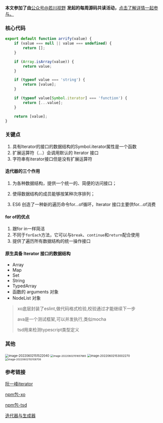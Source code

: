 **本文参加了由**[公众号@若川视野](https://lxchuan12.gitee.io) **发起的每周源码共读活动，**[点击了解详情一起参与。](https://juejin.cn/post/7079706017579139102)



### 核心代码

```javascript
export default function arrify(value) {
	if (value === null || value === undefined) {
		return [];
	}

	if (Array.isArray(value)) {
		return value;
	}

	if (typeof value === 'string') {
		return [value];
	}

	if (typeof value[Symbol.iterator] === 'function') {
		return [...value];
	}

	return [value];
}
```

### 关键点

1. 具有Iterator的接口的数据结构的Symbol.iterator属性是一个函数
2. 扩展运算符（...）会调用默认的 Iterator 接口
3. 字符串有iterator接口但是没有扩展运算符



#### 迭代器的三个作用

1. 为各种数据结构，提供一个统一的、简便的访问接口；

2. 使得数据结构的成员能够按某种次序排列；

3. ES6 创造了一种新的遍历命令for...of循环，Iterator 接口主要供for...of消费



#### for of的优点

1. 跟for in一样简洁
2. 不同于`forEach`方法，它可以与`break`、`continue`和`return`配合使用
3. 提供了遍历所有数据结构的统一操作接口



#### 原生具备 Iterator 接口的数据结构

- Array
-  Map
- Set
-  String
- TypedArray
- 函数的 arguments 对象
- NodeList 对象

> xo底层封装了eslint,做代码格式检验,校验通过才能继续下一步
>
> ava是一个测试框架,可以并发执行,类似mocha
>
> tsd用来检测typescript类型定义
>
> 

### 其他

<img src="http://zhuyuanzheng1.top/image-20220602151522040.png" alt="image-20220602151522040" style="zoom:70%;" />

<img src="http://zhuyuanzheng1.top/image-20220602151657665.png" alt="image-20220602151657665" style="zoom:57%;" />

<img src="http://zhuyuanzheng1.top/image-20220602153002270.png" alt="image-20220602153002270" style="zoom:67%;" />

<img src="http://zhuyuanzheng1.top/image-20220602153108708.png" alt="image-20220602153108708" style="zoom:57%;" />



### 参考链接

[阮一峰iterator](https://es6.ruanyifeng.com/#docs/iterator)

[npm包-xo](https://www.npmjs.com/package/xo)

[npm包-tsd](https://www.npmjs.com/package/tsd)

[迭代器与生成器](https://developer.mozilla.org/zh-CN/docs/Web/JavaScript/Guide/Iterators_and_Generators#%E7%94%9F%E6%88%90%E5%99%A8%E5%87%BD%E6%95%B0)